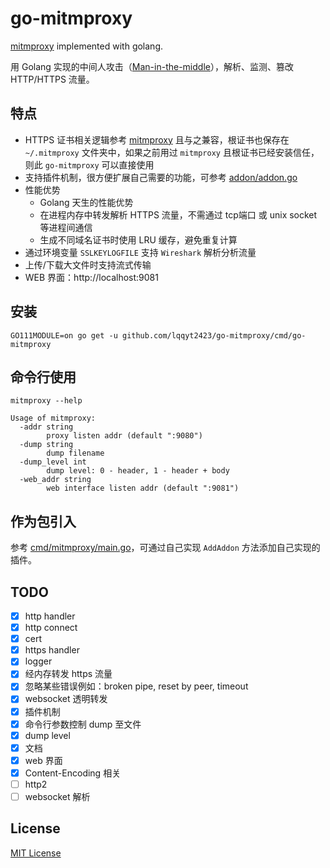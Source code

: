 # go-mitmproxy

[mitmproxy](https://mitmproxy.org/) implemented with golang.

用 Golang 实现的中间人攻击（[Man-in-the-middle](https://en.wikipedia.org/wiki/Man-in-the-middle_attack)），解析、监测、篡改 HTTP/HTTPS 流量。

## 特点

- HTTPS 证书相关逻辑参考 [mitmproxy](https://mitmproxy.org/) 且与之兼容，根证书也保存在 `~/.mitmproxy` 文件夹中，如果之前用过 `mitmproxy` 且根证书已经安装信任，则此 `go-mitmproxy` 可以直接使用
- 支持插件机制，很方便扩展自己需要的功能，可参考 [addon/addon.go](./addon/addon.go)
- 性能优势
    - Golang 天生的性能优势
    - 在进程内存中转发解析 HTTPS 流量，不需通过 tcp端口 或 unix socket 等进程间通信
    - 生成不同域名证书时使用 LRU 缓存，避免重复计算
- 通过环境变量 `SSLKEYLOGFILE` 支持 `Wireshark` 解析分析流量
- 上传/下载大文件时支持流式传输
- WEB 界面：http://localhost:9081

## 安装

```
GO111MODULE=on go get -u github.com/lqqyt2423/go-mitmproxy/cmd/go-mitmproxy
```

## 命令行使用

```
mitmproxy --help

Usage of mitmproxy:
  -addr string
    	proxy listen addr (default ":9080")
  -dump string
    	dump filename
  -dump_level int
    	dump level: 0 - header, 1 - header + body
  -web_addr string
    	web interface listen addr (default ":9081")
```

## 作为包引入

参考 [cmd/mitmproxy/main.go](./cmd/mitmproxy/main.go)，可通过自己实现 `AddAddon` 方法添加自己实现的插件。

## TODO

- [x] http handler
- [x] http connect
- [x] cert
- [x] https handler
- [x] logger
- [x] 经内存转发 https 流量
- [x] 忽略某些错误例如：broken pipe, reset by peer, timeout
- [x] websocket 透明转发
- [x] 插件机制
- [x] 命令行参数控制 dump 至文件
- [x] dump level
- [x] 文档
- [x] web 界面
- [x] Content-Encoding 相关
- [ ] http2
- [ ] websocket 解析

## License

[MIT License](./LICENSE)
